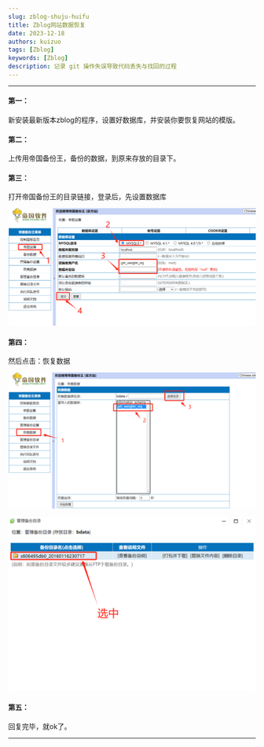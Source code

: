 ```yaml
---
slug: zblog-shuju-huifu
title: Zblog网站数据恢复
date: 2023-12-18
authors: kuizuo
tags: [Zblog]
keywords: [Zblog]
description: 记录 git 操作失误导致代码丢失与找回的过程
---
```

---

<!-- truncate -->

#### 第一：

新安装最新版本zblog的程序，设置好数据库，并安装你要恢复网站的模版。

#### 第二：

上传用帝国备份王，备份的数据，到原来存放的目录下。

#### 第三：

打开帝国备份王的目录链接，登录后，先设置数据库

![1711374811955](image/zblog网站数据恢复/1711374811955.png)

#### 第四：

然后点击：恢复数据

![1711374831558](image/zblog网站数据恢复/1711374831558.png)

![1711374838929](image/zblog网站数据恢复/1711374838929.png)

#### 第五：

回复完毕，就ok了。

---
